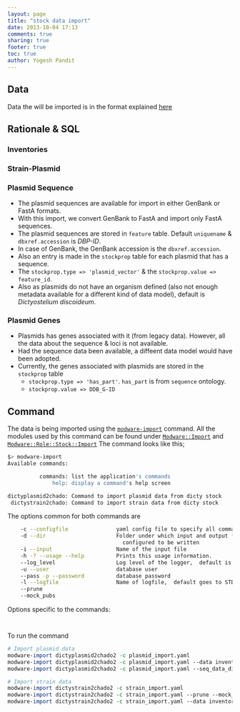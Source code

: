 ```yaml
---
layout: page
title: "stock data import"
date: 2013-10-04 17:13
comments: true
sharing: true
footer: true
toc: true
author: Yogesh Pandit
---
```


## Data
Data the will be imported is in the format explained [here](/stock-data-export)

## Rationale & SQL

### Inventories

### Strain-Plasmid

### Plasmid Sequence
* The plasmid sequences are available for import in either GenBank or FastA formats. 
* With this import, we convert GenBank to FastA and import only FastA sequences. 
* The plasmid sequences are stored in `feature` table. Default `uniquename` & `dbxref.accession` is *DBP-ID*. 
* In case of GenBank, the GenBank accession is the `dbxref.accession`. 
* Also an entry is made in the `stockprop` table for each plasmid that has a sequence. 
* The `stockprop.type => 'plasmid_vector'` & the `stockprop.value => feature_id`. 
* Also as plasmids do not have an organism defined (also not enough metadata available for a different kind of data model), default is *Dictyostelium discoideum*.

### Plasmid Genes
* Plasmids has genes associated with it (from legacy data). However, all the data about the sequence & loci is not available.
* Had the sequence data been available, a diffeent data model would have been adopted.
* Currently, the genes associated with plasmids are stored in the `stockprop` table
   * `stockprop.type => 'has_part'`. `has_part` is from `sequence` ontology.
   * `stockprop.value => DDB_G-ID`

## Command
The data is being imported using the [`modware-import`](https://github.com/dictyBase/Modware-Loader/blob/develop/bin/modware-import) command. All the modules used by this command can be found under [`Modware::Import`](https://github.com/dictyBase/Modware-Loader/tree/develop/lib/Modware/Import) and [`Modware::Role::Stock::Import`](https://github.com/dictyBase/Modware-Loader/tree/develop/lib/Modware/Role/Stock/Import)
The command looks like this;

```bash
$> modware-import
Available commands:

	      commands: list the application's commands
	          help: display a command's help screen

dictyplasmid2chado: Command to import plasmid data from dicty stock
 dictystrain2chado: Command to import strain data from dicty stock

```

The options common for both commands are

```bash
	-c --configfile               yaml config file to specify all command line options
	-d --dir                      Folder under which input and output files can be 
									configured to be written
	-i --input                    Name of the input file
	-h -? --usage --help          Prints this usage information.
	--log_level                   Log level of the logger,  default is error
	-u --user                     database user
	--pass -p --password          database password
	-l --logfile                  Name of logfile,  default goes to STDERR
	--prune
	--mock_pubs
```

Options specific to the commands:

```bash

```

```bash

```

To run the command

```perl
# Import plasmid data
modware-import dictyplasmid2chado2 -c plasmid_import.yaml 
modware-import dictyplasmid2chado2 -c plasmid_import.yaml --data inventory --data props # For specific imports 
modware-import dictyplasmid2chado2 -c plasmid_import.yaml --seq_data_dir <seq-data-dir> # For sequence 

# Import strain data
modware-import dictystrain2chado2 -c strain_import.yaml 
modware-import dictystrain2chado2 -c strain_import.yaml --prune --mock_pubs # Options to prune or mock publications 
modware-import dictystrain2chado2 -c strain_import.yaml --data inventory --data genotype # For specific imports 
```
